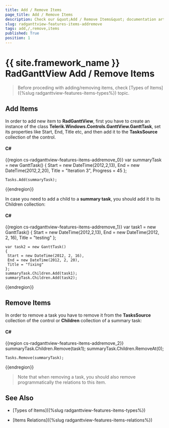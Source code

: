 ```yaml
---
title: Add / Remove Items
page_title: Add / Remove Items
description: Check our &quot;Add / Remove Items&quot; documentation article for the RadGanttView {{ site.framework_name }} control.
slug: radganttview-features-items-addremove
tags: add,/,remove,items
published: True
position: 1
---
```


# {{ site.framework_name }} RadGanttView Add / Remove Items

>Before proceding with adding/removing items, check [Types of Items]({%slug radganttview-features-items-types%}) topic.

## Add Items

In order to add new item to __RadGanttView__, first you have to create an instance of the class __Telerik.Windows.Controls.GanttView.GanttTask__, set its properties like Start, End, Title etc, and then add it to the __TasksSource__ collection of the control. 

#### __C#__

{{region cs-radganttview-features-items-addremove_0}}
	var summaryTask = new GanttTask()
	{
	 Start = new DateTime(2012,2,13),
	 End = new DateTime(2012,2,20),
	 Title = "Iteration 3",
	 Progress = 45
	};
	
	Tasks.Add(summaryTask);
{{endregion}}

In case you need to add a child to a __summary task__, you should add it to its Children collection:

#### __C#__

{{region cs-radganttview-features-items-addremove_1}}
	var task1 = new GanttTask()
	{
	 Start = new DateTime(2012,2,13),
	 End = new DateTime(2012, 2, 16),
	 Title = "testing"
	};
	
	var task2 = new GanttTask()
	{
	 Start = new DateTime(2012, 2, 16),
	 End = new DateTime(2012, 2, 20),
	 Title = "fixing"
	};
	summaryTask.Children.Add(task1);
	summaryTask.Children.Add(task2);
{{endregion}}

## Remove Items

In order to remove a task you have to remove it from the __TasksSource__ collection of the control or __Children__ collection of a summary task:

#### __C#__

{{region cs-radganttview-features-items-addremove_2}}
	summaryTask.Children.Remove(task1);
	summaryTask.Children.RemoveAt(0);
	
	Tasks.Remove(summaryTask);
{{endregion}}

>Note that when removing a task, you should also remove programmatically the relations to this item.

## See Also

 * [Types of Items]({%slug radganttview-features-items-types%})

 * [Items Relations]({%slug radganttview-features-items-relations%})
